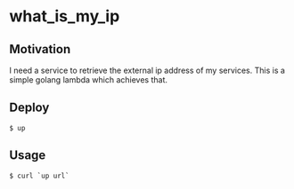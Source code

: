 # what_is_my_ip

## Motivation

I need a service to retrieve the external ip address of my services.
This is a simple golang lambda which achieves that.

## Deploy

```
$ up
```

## Usage

```
$ curl `up url`
```
